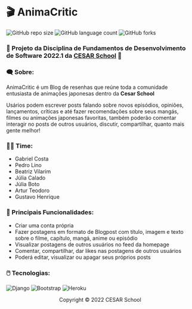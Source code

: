 # :clapper: AnimaCritic

![GitHub repo size](https://img.shields.io/github/repo-size/Arturteodoro/README-template?style=for-the-badge)
![GitHub language count](https://img.shields.io/github/languages/count/Arturteodoro/README-template?style=for-the-badge)
![GitHub forks](https://img.shields.io/github/forks/Arturteodoro/README-template?style=for-the-badge)


### 🚀 Projeto da Disciplina de Fundamentos de Desenvolvimento de Software 2022.1 da [CESAR School](https://www.cesar.school) 🧡

### :left_speech_bubble: Sobre:

AnimaCritic é um Blog de resenhas que reúne toda a comunidade entusiasta de animações japonesas dentro da **Cesar School**

Usários podem escrever posts falando sobre novos episódios, opiniões, lançamentos, críticas e até fazer recomendações sobre seus mangás, filmes ou animações japonesas favoritas, também poderão comentar interagir no posts de outros usuários, discutir, compartilhar, quanto mais gente melhor!

### :man_technologist: Time:
* Gabriel Costa
* Pedro Lino
* Beatriz Vilarim 
* Júlia Calado
* Júlia Boto
* Artur Teodoro
* Gustavo Henrique

### :dart: Principais Funcionalidades:
* Criar uma conta própria
* Fazer postagens em formato de Blogpost com título, imagem e texto sobre o filme, capítulo, mangá, anime ou episódio
* Visualizar postagens de outros usuários no feed da homepage
* Comentar, compartilhar, dar likes nas postagens de outros usuários
* Poderá editar, visualizar ou apagar seus próprios posts

### :computer_mouse: Tecnologias:
![Django](https://img.shields.io/badge/django-%23092E20.svg?style=for-the-badge&logo=django&logoColor=white)
![Bootstrap](https://img.shields.io/badge/bootstrap-%23563D7C.svg?style=for-the-badge&logo=bootstrap&logoColor=white)
![Heroku](https://img.shields.io/badge/heroku-%23430098.svg?style=for-the-badge&logo=heroku&logoColor=white)

<p align="center">Copyright © 2022 CESAR School</p>
